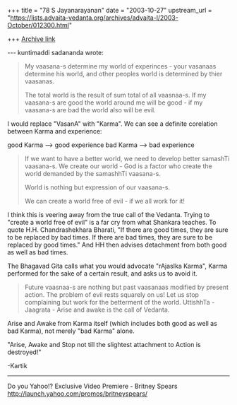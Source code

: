 +++
title = "78 S Jayanarayanan"
date = "2003-10-27"
upstream_url = "https://lists.advaita-vedanta.org/archives/advaita-l/2003-October/012300.html"

+++
[Archive link](https://lists.advaita-vedanta.org/archives/advaita-l/2003-October/012300.html)

--- kuntimaddi sadananda <kuntimaddisada at yahoo.com> wrote:

> My vaasana-s determine my world of experinces - your vasanaas
> determine
> his world, and other peoples world is determined by thier vaasanas.  
> 
> The total world is the result of sum total of all vaasnaa-s.  If my
> vaasana-s are good the world around me will be good - if my vaasana-s
> are bad the world also will be evil. 

I would replace "VasanA" with "Karma". We can see a definite corelation
between Karma and experience:

good Karma --> good experience
bad Karma --> bad experience

> If we want to have a better
> world,
> we need to develop better samashTi vaasana-s.  We create our world -
> God
> is a factor who create the world demanded by the samashhTi vaasana-s.
> 
> World is nothing but expression of our vaasana-s.  
> 
> We can create a world free of evil - if we all work for it!
> 

I think this is veering away from the true call of the Vedanta. Trying
to "create a world free of evil" is a far cry from what Shankara
teaches. To quote H.H. Chandrashekhara Bharati, "If there are good
times, they are sure to be replaced by bad times. If there are bad
times, they are sure to be replaced by good times." And HH then advises
detachment from both good as well as bad times. 

The Bhagavad Gita calls what you would advocate "rAjasIka Karma", Karma
performed for the sake of a certain result, and asks us to avoid it. 

> Future vaasnaa-s are nothing but past vaasanaas modified by present
> action.  The problem of evil rests squarely on us! Let us stop
> complaining but work for the betterment of the world. UttishhTa -
> Jaagrata - Arise and awake is the call of Vedanta.
> 

Arise and Awake from Karma itself (which includes both good as well as
bad Karma), not merely "bad Karma" alone. 

"Arise, Awake and Stop not till the slightest attachment to Action is
destroyed!"

-Kartik

__________________________________
Do you Yahoo!?
Exclusive Video Premiere - Britney Spears
http://launch.yahoo.com/promos/britneyspears/

